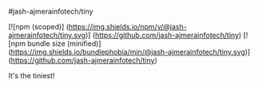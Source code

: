 #jash-ajmerainfotech/tiny

[![npm (scoped)]
(https://img.shields.io/npm/v/@jash-ajmerainfotech/tiny.svg)]
(https://github.com/jash-ajmerainfotech/tiny)
[![npm bundle size (minified)]
(https://img.shields.io/bundlephobia/min/@jash-ajmerainfotech/tiny.svg)]
(https://github.com/jash-ajmerainfotech/tiny)

It's the tiniest!
